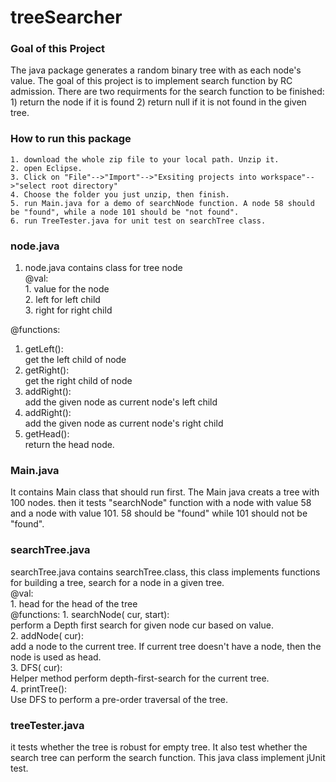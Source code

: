 # treeSearcher

### Goal of this Project  
  The java package generates a random binary tree with <int> as each node's value. The goal of this project is to implement search function by RC admission. There are two requirments for the search function to be finished: 1) return the node if it is found 2) return null if it is not found in the given tree.  
### How to run this package  
    1. download the whole zip file to your local path. Unzip it.  
    2. open Eclipse.  
    3. Click on "File"-->"Import"-->"Exsiting projects into workspace"-->"select root directory"
    4. Choose the folder you just unzip, then finish.
    5. run Main.java for a demo of searchNode function. A node 58 should be "found", while a node 101 should be "not found".
    6. run TreeTester.java for unit test on searchTree class.
### node.java  
  1. node.java contains class for tree node  
  @val:  
    1. <int> value for the node  
    2. <node> left for left child   
    3. <node> right for right child  
 
 @functions:  
  1. getLeft():  
    get the left child of node  
  2. getRight():  
    get the right child of node  
  3. addRight(<node>):  
    add the given node as current node's left child  
  4. addRight(<node>):   
    add the given node as current node's right child  
  5. getHead():  
    return the head node.  
### Main.java  
  It contains Main class that should run first. The Main java creats a tree with 100 nodes. then it tests "searchNode" function with a node with value 58 and a node with value 101. 58 should be "found" while 101 should not be "found".
### searchTree.java  
  searchTree.java contains searchTree.class, this class implements functions for building a tree, search for a node in a given tree.  
  @val:  
    1. <node> head for the head of the tree  
  @functions:
    1. searchNode(<node> cur, <node> start):  
      perform a Depth first search for given node cur based on value.  
    2. addNode(<node> cur):  
      add a node to the current tree. If current tree doesn't have a node, then the node is used as head.  
    3. DFS(<node> cur):  
      Helper method perform depth-first-search for the current tree.  
    4. printTree():  
      Use DFS to perform a pre-order traversal of the tree.  

### treeTester.java  
  it tests whether the tree is robust for empty tree. It also test whether the search tree can perform the search function. This java class implement jUnit test.

